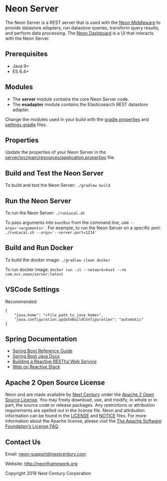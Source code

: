 # Neon Server

The Neon Server is a REST server that is used with the [Neon Middleware](https://github.com/NextCenturyCorporation/neon-framework) to provide datastore adapters, run datastore queries, transform query results, and perform data processing.  The [Neon Dashboard](https://github.com/NextCenturyCorporation/neon-dash-internal) is a UI that interacts with the Neon Server.

## Prerequisites

* Java 9+
* ES 6.4+

## Modules

* The **server** module contains the core Neon Server code.
* The **esadapter** module contains the Elasticsearch REST datastore adapter.

Change the modules used in your build with the [gradle.properties](./gradle.properties) and [settings.gradle](./settings.gradle) files.

## Properties

Update the properties of your Neon Server in the [server/src/main/resources/application.properties](./server/src/main/resources/application.properties) file.

## Build and Test the Neon Server

To build and test the Neon Server:  `./gradlew build`

## Run the Neon Server

To run the Neon Server:  `./runLocal.sh`

To pass arguments into `bootRun` from the command line, use `--args='<arguments>'`.  For example, to run the Neon Server on a specific port:  `./runLocal.sh --args='--server.port=1234'`

## Build and Run Docker

To build the docker image: `./gradlew clean docker`

To run docker image: `docker run -it --network=host --rm com.ncc.neon/server:latest`

## VSCode Settings

Recommended:

```
{
    "java.home": "<file_path_to_java_home>",
    "java.configuration.updateBuildConfiguration": "automatic"
}
```

## Spring Documentation

* [Spring Boot Reference Guide](https://docs.spring.io/spring-boot/docs/current/reference/html/)
* [Spring Boot Java Docs](https://docs.spring.io/spring-boot/docs/current/api/)
* [Building a Reactive RESTful Web Service](https://spring.io/guides/gs/reactive-rest-service/)
* [Web on Reactive Stack](https://docs.spring.io/spring/docs/current/spring-framework-reference/web-reactive.html)

## Apache 2 Open Source License

Neon and  are made available by [Next Century](http://www.nextcentury.com) under the [Apache 2 Open Source License](http://www.apache.org/licenses/LICENSE-2.0.txt). You may freely download, use, and modify, in whole or in part, the source code or release packages. Any restrictions or attribution requirements are spelled out in the license file. Neon and  attribution information can be found in the [LICENSE](./LICENSE) and [NOTICE](./NOTICE.md) files. For more information about the Apache license, please visit the [The Apache Software Foundation’s License FAQ](http://www.apache.org/foundation/license-faq.html).

## Contact Us

Email: neon-support@nextcentury.com

Website: http://neonframework.org

Copyright 2019 Next Century Corporation
